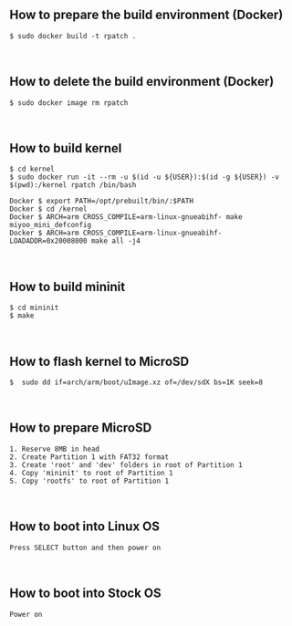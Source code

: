 
## How to prepare the build environment (Docker)
```
$ sudo docker build -t rpatch .
```

&nbsp;

## How to delete the build environment (Docker)
```
$ sudo docker image rm rpatch
```

&nbsp;

## How to build kernel
```
$ cd kernel
$ sudo docker run -it --rm -u $(id -u ${USER}):$(id -g ${USER}) -v $(pwd):/kernel rpatch /bin/bash

Docker $ export PATH=/opt/prebuilt/bin/:$PATH
Docker $ cd /kernel
Docker $ ARCH=arm CROSS_COMPILE=arm-linux-gnueabihf- make miyoo_mini_defconfig
Docker $ ARCH=arm CROSS_COMPILE=arm-linux-gnueabihf- LOADADDR=0x20008000 make all -j4
```

&nbsp;

## How to build mininit
```
$ cd mininit
$ make
```

&nbsp;

## How to flash kernel to MicroSD
```
$  sudo dd if=arch/arm/boot/uImage.xz of=/dev/sdX bs=1K seek=8
```

&nbsp;

## How to prepare MicroSD
```
1. Reserve 8MB in head
2. Create Partition 1 with FAT32 format
3. Create 'root' and 'dev' folders in root of Partition 1
4. Copy 'mininit' to root of Partition 1
5. Copy 'rootfs' to root of Partition 1
```

&nbsp;

## How to boot into Linux OS
```
Press SELECT button and then power on
```

&nbsp;

## How to boot into Stock OS
```
Power on
```
